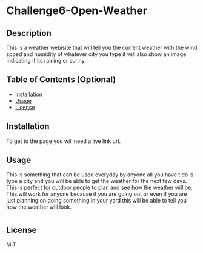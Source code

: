 # Challenge6-Open-Weather

## Description

This is a weather webisite that will tell you the current weather with the wind spped and humidity of whatever city you type it will also show an image indicating if its raining or sunny.

## Table of Contents (Optional)
- [Installation](#installation)
- [Usage](#usage)
- [License](#license)

## Installation
To get to the page you will need a live link url.

## Usage

This is something that can be used everyday by anyone all you have t do is type a city and you will be able to get the weather for the next few days. This is perfect for outdoor people to plan and see how the weather will be. This will work for anyone because if you are going out or even if you are just planning on doing something in your yard this will be able to tell you how the weather will look.

#
## License
MIT
